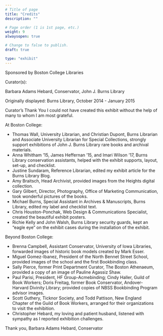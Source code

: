 ```yaml
---
# Title of page
title: "Credits"
description: ""

# Page order (1 is 1st page, etc.)
weight: 9
alwaysopen: true

# Change to false to publish.
draft: true

type: "exhibit"
---
```


Sponsored by Boston College Libraries

Curator(s):

Barbara Adams Hebard, Conservator, John J. Burns Library 


Originally displayed: Burns Library, October 2014 - January 2015

Curator’s Thank You
I could not have created this exhibit without the help of many to whom I am most grateful.

At Boston College:

+ Thomas Wall, University Librarian, and Christian Dupont, Burns Librarian and Associate University Librarian for Special Collections, strongly support exhibitions of John J. Burns Library rare books and archival materials. 
+ Anna Whitham ’15, James Heffernan ’15, and Imari Wilson ’17, Burns Library conservation assistants, helped with the exhibit supports, layout, set-up, and checklist.
+ Justine Sundaram, Reference Librarian, edited my exhibit article for the Burns Library Blog. 
+ Amy Braitsch, Head Archivist, provided images from the Heights digital collection.
+ Gary Gilbert, Director, Photography, Office of Marketing Communication, took wonderful pictures of the books.
+ Michael Burns, Special Assistant in Archives & Manuscripts, Burns Library, edited my label and checklist text. 
+ Chris Houston-Ponchak, Web Design & Communications Specialist, created the beautiful exhibit posters.
+ Richie Kelly and John Walsh, Burns Library security guards, kept an “eagle eye” on the exhibit cases during the installation of the exhibit.

Beyond Boston College:

+ Brenna Campbell, Assistant Conservator, University of Iowa Libraries, forwarded images of historic book models created by Mark Esser.
+ Miguel Gomez-Ibanez, President of the North Bennet Street School, provided images of the school and the first Bookbinding class.
+ Sally Pierce, former Print Department Curator, The Boston Athenaeum, provided a copy of an image of Pauline Agassiz Shaw.
+ Paul Parisi, President, HF Group-Acmebinding;  Cindy Haller, Guild of Book Workers; Doris Freitag, former Book Conservator, Andover-Harvard Divinity Library; provided copies of  NBSS Bookbinding Program advisor images.
+ Scott Guthery, Ticknor Society, and Todd Pattison, New England Chapter of the Guild of Book Workers, arranged for their organizations to visit the exhibition.
+ Christopher Hebard, my loving and patient husband, listened with sympathy as I reported exhibition challenges.

Thank you, Barbara Adams Hebard, Conservator

